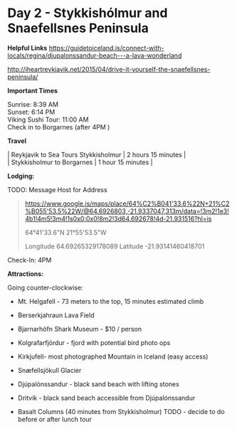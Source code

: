 # Day 2 - Stykkishólmur and Snaefellsnes Peninsula


__Helpful Links__
https://guidetoiceland.is/connect-with-locals/regina/djupalonssandur-beach---a-lava-wonderland

http://iheartreykjavik.net/2015/04/drive-it-yourself-the-snaefellsnes-peninsula/


__Important Times__  


Sunrise: 8:39 AM  
Sunset: 6:14 PM  
Viking Sushi Tour: 11:00 AM  
Check in to Borgarnes (after 4PM )

__Travel__  

|  Reykjavik to Sea Tours Stykkisholmur  |  2 hours 15 minutes  |   
|  Stykkisholmur to Borgarnes |  1 hour 15 minutes  |   


__Lodging:__ 

TODO: Message Host for Address

> https://www.google.is/maps/place/64%C2%B041'33.6%22N+21%C2%B055'53.5%22W/@64.6926803,-21.9337047,313m/data=!3m2!1e3!4b1!4m5!3m4!1s0x0:0x0!8m2!3d64.692678!4d-21.931516?hl=is
> 
> 64°41'33.6"N 21°55'53.5"W
> 
> Longitude 64.69265329178089
> Latitude -21.93141460418701

Check-In: 4PM  


__Attractions:__

Going counter-clockwise:  
+ Mt. Helgafell - 73 meters to the top, 15 minutes estimated climb  
+ Berserkjahraun Lava Field
+ Bjarnarhöfn Shark Museum - $10 / person
+ Kolgrafarfjördur - fjord with potential bird photo ops  
+ Kirkjufell- most photographed Mountain in Iceland (easy access) 
+ Snæfellsjökull Glacier
+ Djúpalónssandur - black sand beach with lifting stones 
+ Dritvík - black sand beach accessible from Djúpalónssandur 

+ Basalt Columns (40 minutes from Stykkisholmur)  TODO - decide to do before or after lunch tour



